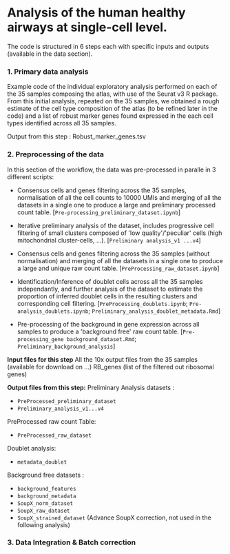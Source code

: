 # Analysis of the human healthy airways at single-cell level.
The code is structured in 6 steps each with specific inputs and outputs (available in the data section).

### 1. Primary data analysis
Example code of the individual exploratory analysis performed on each of the 35 samples composing the atlas, with use of the Seurat v3 R package. From this initial analysis, repeated on the 35 samples, we obtained a rough estimate of the cell type composition of the atlas (to be refined later in the code) and a list of robust marker genes found expressed in the each cell types identified across all 35 samples.

Output from this step : Robust_marker_genes.tsv

### 2. Preprocessing of the data
In this section of the workflow, the data was pre-processed in paralle in 3 different scripts: 

   - Consensus cells and genes filtering across the 35 samples, normalisation of all the cell counts to 10000 UMIs and merging of all the datasets in a single one to produce a large and preliminary processed count table. [`Pre-processing_preliminary_dataset.ipynb`] 

   - Iterative preliminary analysis of the dataset, includes progressive cell filtering of small clusters composed of 'low quality'/'peculiar' cells (high mitochondrial cluster-cells, ...). [`Preliminary analysis_v1 ...v4`]
    
   - Consensus cells and genes filtering across the 35 samples (without normalisation) and merging of all the datasets in a single one to produce a large and unique raw count table. [`PreProcessing_raw_dataset.ipynb`]

   - Identification/Inference of doublet cells across all the 35 samples independantly, and further analysis of the dataset to estimate the proportion of inferred doublet cells in the resulting clusters and corresponding cell filtering. [`PreProcessing_doublets.ipynb`; `Pre-analysis_doublets.ipynb`; `Preliminary_analysis_doublet_metadata.Rmd`]   
    
   - Pre-processing of the background in gene expression across all samples to produce a 'background free' raw count table. [`Pre-processing_gene background_dataset.Rmd`; `Preliminary_background_analysis`]
   
**Input files for this step**
All the 10x output files from the 35 samples (available for download on ...)
RB_genes (list of the filtered out ribosomal genes)
   
**Output files from this step:**
Preliminary Analysis datasets :
  - `PreProcessed_preliminary_dataset`
  - `Preliminary_analysis_v1...v4`

PreProcessed raw count Table:
  - `PreProcessed_raw_dataset`
  
Doublet analysis:
  - `metadata_doublet`
  
Background free datasets :
  - `background_features`
  - `background_metadata`
  - `SoupX_norm_dataset`
  - `SoupX_raw_dataset`
  - `SoupX_strained_dataset` (Advance SoupX correction, not used in the following analysis)
  
### 3. Data Integration & Batch correction





